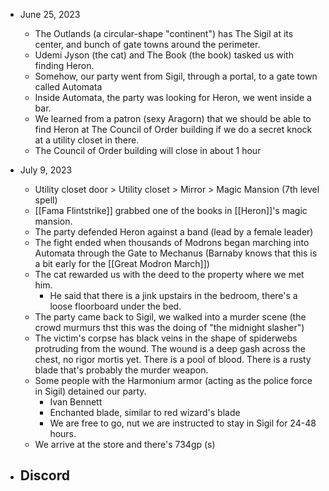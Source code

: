 - June 25, 2023
	- The Outlands (a circular-shape "continent") has The Sigil at its center, and bunch of gate towns around the perimeter.
	- Udemi Jyson (the cat) and The Book (the book) tasked us with finding Heron.
	- Somehow, our party went from Sigil, through a portal, to a gate town called Automata
	- Inside Automata, the party was looking for Heron, we went inside a bar.
	- We learned from a patron (sexy Aragorn) that we should be able to find Heron at The Council of Order building if we do a secret knock at a utility closet in there.
	- The Council of Order building will close in about 1 hour

- July 9, 2023
	- Utility closet door > Utility closet > Mirror > Magic Mansion (7th level spell)
	- [[Fama Flintstrike]] grabbed one of the books in [[Heron]]'s magic mansion.
	- The party defended Heron against a band (lead by a female leader)
	- The fight ended when thousands of Modrons began marching into Automata through the Gate to Mechanus (Barnaby knows that this is a bit early for the [[Great Modron March]])
	- The cat rewarded us with the deed to the property where we met him.
		- He said that there is a jink upstairs in the bedroom, there's a loose floorboard under the bed.
	- The party came back to Sigil, we walked into a murder scene (the crowd murmurs thst this was the doing of "the midnight slasher")
	- The victim's corpse has black veins in the shape of spiderwebs protruding from the wound. The wound is a deep gash across the chest, no rigor mortis yet. There is a pool of blood. There is a rusty blade that's probably the murder weapon.
	- Some people with the Harmonium armor (acting as the police force in Sigil) detained our party.
		- Ivan Bennett
		- Enchanted blade, similar to red wizard's blade
		- We are free to go, nut we are instructed to stay in Sigil for 24-48 hours.
	- We arrive at the store and there's 734gp (s)

- Discord
	- 